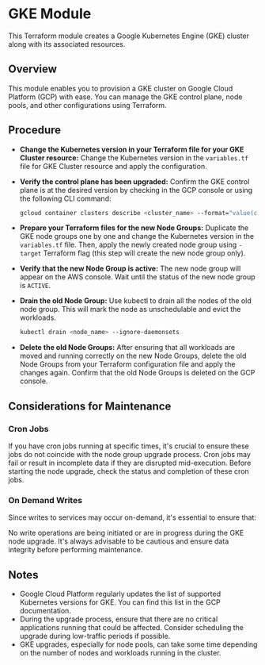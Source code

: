# GKE Module

This Terraform module creates a Google Kubernetes Engine (GKE) cluster along with its associated resources.

## Overview

This module enables you to provision a GKE cluster on Google Cloud Platform (GCP) with ease. You can manage the GKE
control plane, node pools, and other configurations using Terraform.

## Procedure

- **Change the Kubernetes version in your Terraform file for your GKE Cluster resource:**
  Change the Kubernetes version in the `variables.tf` file for GKE Cluster resource and apply the configuration.
- **Verify the control plane has been upgraded:**
  Confirm the GKE control plane is at the desired version by checking in the GCP console or using the following CLI
  command:

  ```bash
  gcloud container clusters describe <cluster_name> --format="value(currentMasterVersion)"
  ```

- **Prepare your Terraform files for the new Node Groups:**
  Duplicate the GKE node groups one by one and change the Kubernetes version in the `variables.tf` file. Then, apply
  the newly created node group using `-target` Terraform flag (this step will create the new node group only).
- **Verify that the new Node Group is active:**
  The new node group will appear on the AWS console. Wait until the status of the new node group is `ACTIVE`.
- **Drain the old Node Group:**
  Use kubectl to drain all the nodes of the old node group. This will mark the node as unschedulable and evict the
  workloads.

  ```bash
  kubectl drain <node_name> --ignore-daemonsets
  ```

- **Delete the old Node Groups:**
  After ensuring that all workloads are moved and running correctly on the new Node Groups, delete the old Node Groups
  from your Terraform configuration file and apply the changes again. Confirm that the old Node Groups is deleted on the
  GCP console.

## Considerations for Maintenance

### Cron Jobs

If you have cron jobs running at specific times, it's crucial to ensure these jobs do not coincide with the node group
upgrade process. Cron jobs may fail or result in incomplete data if they are disrupted mid-execution. Before starting
the node upgrade, check the status and completion of these cron jobs.

### On Demand Writes

Since writes to services may occur on-demand, it's essential to ensure that:

No write operations are being initiated or are in progress during the GKE node upgrade. It's always advisable to be
cautious and ensure data integrity before performing maintenance.

## Notes

- Google Cloud Platform regularly updates the list of supported Kubernetes versions for GKE. You can find this list in
  the GCP documentation.
- During the upgrade process, ensure that there are no critical applications running that could be affected. Consider
  scheduling the upgrade during low-traffic periods if possible.
- GKE upgrades, especially for node pools, can take some time depending on the number of nodes and workloads running in
  the cluster.
